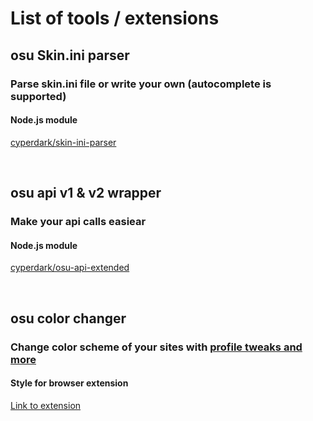 # List of tools / extensions

## osu Skin.ini parser
### Parse skin.ini file or write your own (autocomplete is supported)
#### Node.js module
[cyperdark/skin-ini-parser](https://github.com/cyperdark/skin-ini-parser)

<br>

## osu api v1 & v2 wrapper
### Make your api calls easiear 
#### Node.js module
[cyperdark/osu-api-extended](https://github.com/cyperdark/osu-api-extended)

<br>

## osu color changer
### Change color scheme of your sites with [profile tweaks and more](https://redd.it/wh4v8g)
#### Style for browser extension
[Link to extension](https://osuck.link/color)